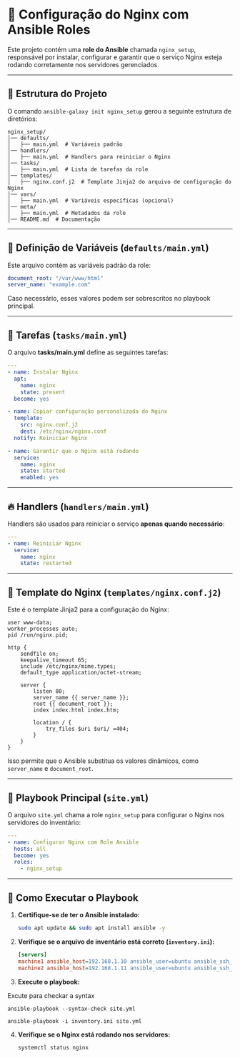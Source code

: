 # 📖 Configuração do Nginx com Ansible Roles

Este projeto contém uma **role do Ansible** chamada `nginx_setup`, responsável por instalar, configurar e garantir que o serviço Nginx esteja rodando corretamente nos servidores gerenciados.

---

## 📌 Estrutura do Projeto

O comando `ansible-galaxy init nginx_setup` gerou a seguinte estrutura de diretórios:

```
nginx_setup/
│── defaults/
│   ├── main.yml  # Variáveis padrão
│── handlers/
│   ├── main.yml  # Handlers para reiniciar o Nginx
│── tasks/
│   ├── main.yml  # Lista de tarefas da role
│── templates/
│   ├── nginx.conf.j2  # Template Jinja2 do arquivo de configuração do Nginx
│── vars/
│   ├── main.yml  # Variáveis específicas (opcional)
│── meta/
│   ├── main.yml  # Metadados da role
│── README.md  # Documentação
```

---

## 📝 Definição de Variáveis (`defaults/main.yml`)

Este arquivo contém as variáveis padrão da role:

```yaml
document_root: "/var/www/html"
server_name: "example.com"
```

Caso necessário, esses valores podem ser sobrescritos no playbook principal.

---

## 🔧 Tarefas (`tasks/main.yml`)

O arquivo **tasks/main.yml** define as seguintes tarefas:

```yaml
---
- name: Instalar Nginx
  apt:
    name: nginx
    state: present
  become: yes

- name: Copiar configuração personalizada do Nginx
  template:
    src: nginx.conf.j2
    dest: /etc/nginx/nginx.conf
  notify: Reiniciar Nginx

- name: Garantir que o Nginx está rodando
  service:
    name: nginx
    state: started
    enabled: yes
```

---

## 🔥 Handlers (`handlers/main.yml`)

Handlers são usados para reiniciar o serviço **apenas quando necessário**:

```yaml
---
- name: Reiniciar Nginx
  service:
    name: nginx
    state: restarted
```

---

## 🎨 Template do Nginx (`templates/nginx.conf.j2`)

Este é o template Jinja2 para a configuração do Nginx:

```jinja
user www-data;
worker_processes auto;
pid /run/nginx.pid;

http {
    sendfile on;
    keepalive_timeout 65;
    include /etc/nginx/mime.types;
    default_type application/octet-stream;

    server {
        listen 80;
        server_name {{ server_name }};
        root {{ document_root }};
        index index.html index.htm;

        location / {
            try_files $uri $uri/ =404;
        }
    }
}
```

Isso permite que o Ansible substitua os valores dinâmicos, como `server_name` e `document_root`.

---

## 🎯 Playbook Principal (`site.yml`)

O arquivo `site.yml` chama a role `nginx_setup` para configurar o Nginx nos servidores do inventário:

```yaml
---
- name: Configurar Nginx com Role Ansible
  hosts: all
  become: yes
  roles:
    - nginx_setup
```

---

## 🚀 Como Executar o Playbook

1. **Certifique-se de ter o Ansible instalado:**
   ```sh
   sudo apt update && sudo apt install ansible -y
   ```

2. **Verifique se o arquivo de inventário está correto (`inventory.ini`):**
   ```ini
   [servers]
   machine1 ansible_host=192.168.1.10 ansible_user=ubuntu ansible_ssh_private_key_file=~/.ssh/id_rsa
   machine2 ansible_host=192.168.1.11 ansible_user=ubuntu ansible_ssh_private_key_file=~/.ssh/id_rsa
   ```

3. **Execute o playbook:**

  Excute para checkar a syntax
  ```
  ansible-playbook --syntax-check site.yml
   ```

   ```
   ansible-playbook -i inventory.ini site.yml
   ```

4. **Verifique se o Nginx está rodando nos servidores:**
   ```
   systemctl status nginx
   ```
